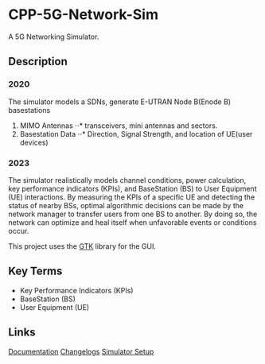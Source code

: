 # CPP-5G-Network-Sim

A 5G Networking Simulator.

## Description

### 2020
The simulator models a SDNs, generate E-UTRAN Node B(Enode B) basestations
1. MIMO Antennas
⋅⋅* transceivers, mini antennas and sectors.
3. Basestation Data
⋅⋅* Direction, Signal Strength, and location of UE(user devices)

### 2023
The simulator realistically models channel conditions, power calculation, key performance indicators (KPIs), and BaseStation (BS) to User Equipment (UE) interactions. By measuring the KPIs of a specific UE and detecting the status of nearby BSs, optimal algorithmic decisions can be made by the network manager to transfer users from one BS to another. By doing so, the network can optimize and heal itself when unfavorable events or conditions occur.

This project uses the [GTK](https://www.gtk.org/) library for the GUI.

## Key Terms

+ Key Performance Indicators (KPIs)
+ BaseStation (BS)
+ User Equipment (UE)

## Links

[Documentation](https://github.com/cpptromar/CPP-5G-Network-Sim/tree/master/doc/Documentation)
[Changelogs](https://github.com/cpptromar/CPP-5G-Network-Sim/tree/master/doc/Changelogs)
[Simulator Setup](https://github.com/cpptromar/CPP-5G-Network-Sim/tree/master/doc/Documentation/Simulator_Setup.docx)
